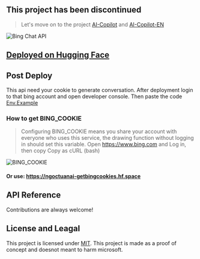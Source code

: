 ## This project has been discontinued

> Let's move on to the project [AI-Copilot](https://github.com/chokiproai/AI-Copilot) and [AI-Copilot-EN](https://github.com/chokiproai/AI-Copilot-EN)

![Bing Chat API](https://user-images.githubusercontent.com/51857187/221339911-75f3e232-1c7b-4877-b3fe-8a1b77c5c744.jpg)

## [Deployed on Hugging Face](https://huggingface.co/login?next=%2Fspaces%2Fngoctuanai%2Fgpt4api%3Fduplicate%3Dtrue)

## Post Deploy

This api need your cookie to generate conversation. After deployment login to that bing account and open developer console. Then paste the code <a href="/.env.example">Env.Example</a>

### How to get BING_COOKIE

> Configuring BING_COOKIE means you share your account with everyone who uses this service, the drawing function without logging in should set this variable. Open https://www.bing.com and Log in, then copy Copy as cURL (bash)

![BING_COOKIE](https://github-production-user-asset-6210df.s3.amazonaws.com/128912789/283979541-9ddecd5c-4fd4-41e8-b699-dbb185242757.png)

#### Or use: https://ngoctuanai-getbingcookies.hf.space

## API Reference

Contributions are always welcome!

## License and Leagal

This project is licensed under [MIT](https://github.com/chokiproai/GPT4-API/blob/master/LICENSE). This project is made as a proof of concept and doesnot meant to harm microsoft.
